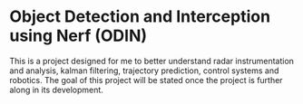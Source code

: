 # Object Detection and Interception using Nerf (ODIN)
This is a project designed for me to better understand radar instrumentation and analysis, kalman filtering, trajectory prediction, control systems and robotics. The goal of this project will be stated once the project is further along in its development. 
